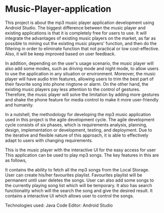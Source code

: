 # Music-Player-application

This project is about the mp3 music player application development using Android Studio.
The biggest difference between the music player and existing applications is that it is
completely free for users to use. It will integrate the advantages of existing music
players on the market, as far as possible to mining out the existing music players'
function, and then do the filtering in order to eliminate function that not practical or low
cost-effective. Also, it will be keep improved based on user feedback.

In addition, depending on the user's usage scenario, the music player will also add
some modes, such as driving mode and night mode, to allow users to use the application
in any situation or environment. Moreover, the music player will have audio trim
features, allowing users to trim the best part of their favorite song into phone ringtone
or alarm. On the other hand, the existing music players pay less attention to the control
of gestures. Therefore, the music player will solve the limitation by adding more
gestures and shake the phone feature for media control to make it more user-friendly
and humanity.

In a nutshell, the methodology for developing the mp3 music application used in
this project is the agile development cycle. The agile development cycle consists of six
phases, which is requirements analysis, planning, design, implementation or
development, testing, and deployment. Due to the iterative and flexible nature of this
approach, it is able to effectively adapt to users with changing requirements.

This is the music player with the interactive UI for the easy access for user This application can be used to play mp3 songs. The key features in this are as follows,

It contains the ability to fetch all the mp3 songs from the Local Storage.
User can create his/her favourites playlist.
Favourites playlist will be permanent until user deletes the songs.
User can also add some songs to the currently playing song list which will be temporary.
It also has search functionality which will the search the song and give the desired result.
It contains a interactive UI which allows user to control the songs. 

Technologies used: Java
Code Editor: Android Studio
